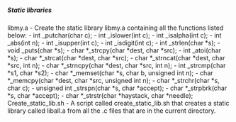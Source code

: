 ##### Static libraries
libmy.a - Create the static library libmy.a containing all the functions listed below:
    - int _putchar(char c);
    - int _islower(int c);
    - int _isalpha(int c);
    - int _abs(int n);
    - int _isupper(int c);
    - int _isdigit(int c);
    - int _strlen(char *s);
    - void _puts(char *s);
    - char *_strcpy(char *dest, char *src);
    - int _atoi(char *s);
    - char *_strcat(char *dest, char *src);
    - char *_strncat(char *dest, char *src, int n);
    - char *_strncpy(char *dest, char *src, int n);
    - int _strcmp(char *s1, char *s2);
    - char *_memset(char *s, char b, unsigned int n);
    - char *_memcpy(char *dest, char *src, unsigned int n);
    - char *_strchr(char *s, char c);
    - unsigned int _strspn(char *s, char *accept);
    - char *_strpbrk(char *s, char *accept);
    - char *_strstr(char *haystack, char *needle);
Create_static_lib.sh - A script called create_static_lib.sh that creates a static library called liball.a from all the .c files that are in the current directory.
